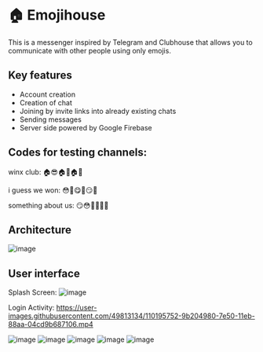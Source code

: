 # 🏠 Emojihouse
This is a messenger inspired by Telegram and Clubhouse that allows you to communicate with other people using only emojis.

## Key features
* Account creation
* Creation of chat
* Joining by invite links into already existing chats
* Sending messages
* Server side powered by Google Firebase

## Codes for testing channels:
winx club: 🏠😎🏠🤡🏠🤯

i guess we won: 😳🧐😋🤪😏🤯

something about us: 😏😳🧐🏡🤯🧐

## Architecture
![image](https://user-images.githubusercontent.com/49813134/110195864-5cd75a00-7e51-11eb-97af-f3b65695a0d4.png)

## User interface 
Splash Screen:
![image](https://user-images.githubusercontent.com/49813134/110195640-a2932300-7e4f-11eb-8d0d-4640fd08112a.png)

Login Activity:
https://user-images.githubusercontent.com/49813134/110195752-9b204980-7e50-11eb-88aa-04cd9b687106.mp4

![image](https://user-images.githubusercontent.com/49813134/110197304-be9cc180-7e5b-11eb-9950-fc57ffa99230.png)
![image](https://user-images.githubusercontent.com/49813134/110197306-bfcdee80-7e5b-11eb-9b51-07b36af383f0.png)
![image](https://user-images.githubusercontent.com/49813134/110197307-c0668500-7e5b-11eb-9832-b107abd5ebe1.png)
![image](https://user-images.githubusercontent.com/49813134/110197308-c197b200-7e5b-11eb-852c-42e4abd7fa2e.png)
![image](https://user-images.githubusercontent.com/49813134/110197309-c2304880-7e5b-11eb-9650-7a0029ce0953.png)
